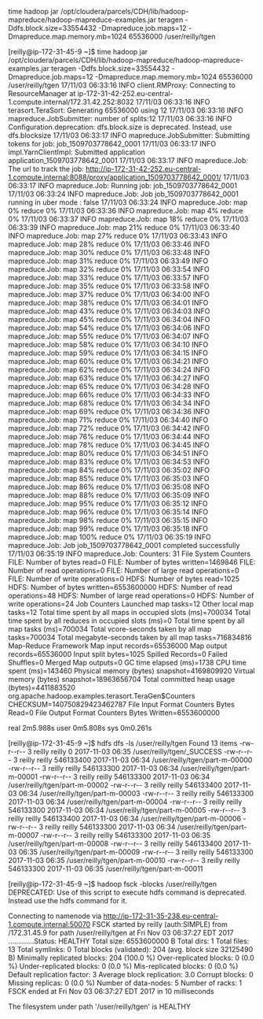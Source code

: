 time hadoop jar /opt/cloudera/parcels/CDH/lib/hadoop-mapreduce/hadoop-mapreduce-examples.jar teragen -Ddfs.block.size=33554432 -Dmapreduce.job.maps=12 -Dmapreduce.map.memory.mb=1024 65536000 /user/reilly/tgen

[reilly@ip-172-31-45-9 ~]$ time hadoop jar /opt/cloudera/parcels/CDH/lib/hadoop-mapreduce/hadoop-mapreduce-examples.jar teragen -Ddfs.block.size=33554432 -Dmapreduce.job.maps=12 -Dmapreduce.map.memory.mb=1024 65536000 /user/reilly/tgen
17/11/03 06:33:16 INFO client.RMProxy: Connecting to ResourceManager at ip-172-31-42-252.eu-central-1.compute.internal/172.31.42.252:8032
17/11/03 06:33:16 INFO terasort.TeraSort: Generating 65536000 using 12
17/11/03 06:33:16 INFO mapreduce.JobSubmitter: number of splits:12
17/11/03 06:33:16 INFO Configuration.deprecation: dfs.block.size is deprecated. Instead, use dfs.blocksize
17/11/03 06:33:17 INFO mapreduce.JobSubmitter: Submitting tokens for job: job_1509703778642_0001
17/11/03 06:33:17 INFO impl.YarnClientImpl: Submitted application application_1509703778642_0001
17/11/03 06:33:17 INFO mapreduce.Job: The url to track the job: http://ip-172-31-42-252.eu-central-1.compute.internal:8088/proxy/application_1509703778642_0001/
17/11/03 06:33:17 INFO mapreduce.Job: Running job: job_1509703778642_0001
17/11/03 06:33:24 INFO mapreduce.Job: Job job_1509703778642_0001 running in uber mode : false
17/11/03 06:33:24 INFO mapreduce.Job:  map 0% reduce 0%
17/11/03 06:33:36 INFO mapreduce.Job:  map 4% reduce 0%
17/11/03 06:33:37 INFO mapreduce.Job:  map 18% reduce 0%
17/11/03 06:33:39 INFO mapreduce.Job:  map 21% reduce 0%
17/11/03 06:33:40 INFO mapreduce.Job:  map 27% reduce 0%
17/11/03 06:33:43 INFO mapreduce.Job:  map 28% reduce 0%
17/11/03 06:33:46 INFO mapreduce.Job:  map 30% reduce 0%
17/11/03 06:33:48 INFO mapreduce.Job:  map 31% reduce 0%
17/11/03 06:33:49 INFO mapreduce.Job:  map 32% reduce 0%
17/11/03 06:33:54 INFO mapreduce.Job:  map 33% reduce 0%
17/11/03 06:33:57 INFO mapreduce.Job:  map 35% reduce 0%
17/11/03 06:33:58 INFO mapreduce.Job:  map 37% reduce 0%
17/11/03 06:34:00 INFO mapreduce.Job:  map 38% reduce 0%
17/11/03 06:34:01 INFO mapreduce.Job:  map 43% reduce 0%
17/11/03 06:34:03 INFO mapreduce.Job:  map 45% reduce 0%
17/11/03 06:34:04 INFO mapreduce.Job:  map 54% reduce 0%
17/11/03 06:34:06 INFO mapreduce.Job:  map 55% reduce 0%
17/11/03 06:34:07 INFO mapreduce.Job:  map 58% reduce 0%
17/11/03 06:34:10 INFO mapreduce.Job:  map 59% reduce 0%
17/11/03 06:34:15 INFO mapreduce.Job:  map 60% reduce 0%
17/11/03 06:34:21 INFO mapreduce.Job:  map 62% reduce 0%
17/11/03 06:34:24 INFO mapreduce.Job:  map 63% reduce 0%
17/11/03 06:34:27 INFO mapreduce.Job:  map 65% reduce 0%
17/11/03 06:34:28 INFO mapreduce.Job:  map 66% reduce 0%
17/11/03 06:34:33 INFO mapreduce.Job:  map 68% reduce 0%
17/11/03 06:34:34 INFO mapreduce.Job:  map 69% reduce 0%
17/11/03 06:34:36 INFO mapreduce.Job:  map 71% reduce 0%
17/11/03 06:34:40 INFO mapreduce.Job:  map 72% reduce 0%
17/11/03 06:34:42 INFO mapreduce.Job:  map 76% reduce 0%
17/11/03 06:34:44 INFO mapreduce.Job:  map 78% reduce 0%
17/11/03 06:34:45 INFO mapreduce.Job:  map 80% reduce 0%
17/11/03 06:34:51 INFO mapreduce.Job:  map 83% reduce 0%
17/11/03 06:34:53 INFO mapreduce.Job:  map 84% reduce 0%
17/11/03 06:35:02 INFO mapreduce.Job:  map 85% reduce 0%
17/11/03 06:35:03 INFO mapreduce.Job:  map 86% reduce 0%
17/11/03 06:35:08 INFO mapreduce.Job:  map 88% reduce 0%
17/11/03 06:35:09 INFO mapreduce.Job:  map 95% reduce 0%
17/11/03 06:35:12 INFO mapreduce.Job:  map 96% reduce 0%
17/11/03 06:35:14 INFO mapreduce.Job:  map 98% reduce 0%
17/11/03 06:35:15 INFO mapreduce.Job:  map 99% reduce 0%
17/11/03 06:35:18 INFO mapreduce.Job:  map 100% reduce 0%
17/11/03 06:35:19 INFO mapreduce.Job: Job job_1509703778642_0001 completed successfully
17/11/03 06:35:19 INFO mapreduce.Job: Counters: 31
        File System Counters
                FILE: Number of bytes read=0
                FILE: Number of bytes written=1469846
                FILE: Number of read operations=0
                FILE: Number of large read operations=0
                FILE: Number of write operations=0
                HDFS: Number of bytes read=1025
                HDFS: Number of bytes written=6553600000
                HDFS: Number of read operations=48
                HDFS: Number of large read operations=0
                HDFS: Number of write operations=24
        Job Counters
                Launched map tasks=12
                Other local map tasks=12
                Total time spent by all maps in occupied slots (ms)=700034
                Total time spent by all reduces in occupied slots (ms)=0
                Total time spent by all map tasks (ms)=700034
                Total vcore-seconds taken by all map tasks=700034
                Total megabyte-seconds taken by all map tasks=716834816
        Map-Reduce Framework
                Map input records=65536000
                Map output records=65536000
                Input split bytes=1025
                Spilled Records=0
                Failed Shuffles=0
                Merged Map outputs=0
                GC time elapsed (ms)=1738
                CPU time spent (ms)=143460
                Physical memory (bytes) snapshot=4169809920
                Virtual memory (bytes) snapshot=18963656704
                Total committed heap usage (bytes)=4411883520
        org.apache.hadoop.examples.terasort.TeraGen$Counters
                CHECKSUM=140750829423462787
        File Input Format Counters
                Bytes Read=0
        File Output Format Counters
                Bytes Written=6553600000

real    2m5.988s
user    0m5.808s
sys     0m0.261s



[reilly@ip-172-31-45-9 ~]$ hdfs dfs -ls /user/reilly/tgen
Found 13 items
-rw-r--r--   3 reilly reilly          0 2017-11-03 06:35 /user/reilly/tgen/_SUCCESS
-rw-r--r--   3 reilly reilly  546133400 2017-11-03 06:34 /user/reilly/tgen/part-m-00000
-rw-r--r--   3 reilly reilly  546133300 2017-11-03 06:34 /user/reilly/tgen/part-m-00001
-rw-r--r--   3 reilly reilly  546133300 2017-11-03 06:34 /user/reilly/tgen/part-m-00002
-rw-r--r--   3 reilly reilly  546133400 2017-11-03 06:34 /user/reilly/tgen/part-m-00003
-rw-r--r--   3 reilly reilly  546133300 2017-11-03 06:34 /user/reilly/tgen/part-m-00004
-rw-r--r--   3 reilly reilly  546133300 2017-11-03 06:34 /user/reilly/tgen/part-m-00005
-rw-r--r--   3 reilly reilly  546133400 2017-11-03 06:34 /user/reilly/tgen/part-m-00006
-rw-r--r--   3 reilly reilly  546133300 2017-11-03 06:34 /user/reilly/tgen/part-m-00007
-rw-r--r--   3 reilly reilly  546133300 2017-11-03 06:35 /user/reilly/tgen/part-m-00008
-rw-r--r--   3 reilly reilly  546133400 2017-11-03 06:35 /user/reilly/tgen/part-m-00009
-rw-r--r--   3 reilly reilly  546133300 2017-11-03 06:35 /user/reilly/tgen/part-m-00010
-rw-r--r--   3 reilly reilly  546133300 2017-11-03 06:35 /user/reilly/tgen/part-m-00011

[reilly@ip-172-31-45-9 ~]$ hadoop fsck -blocks /user/reilly/tgen
DEPRECATED: Use of this script to execute hdfs command is deprecated.
Instead use the hdfs command for it.

Connecting to namenode via http://ip-172-31-35-238.eu-central-1.compute.internal:50070
FSCK started by reilly (auth:SIMPLE) from /172.31.45.9 for path /user/reilly/tgen at Fri Nov 03 06:37:27 EDT 2017
.............Status: HEALTHY
 Total size:    6553600000 B
 Total dirs:    1
 Total files:   13
 Total symlinks:                0
 Total blocks (validated):      204 (avg. block size 32125490 B)
 Minimally replicated blocks:   204 (100.0 %)
 Over-replicated blocks:        0 (0.0 %)
 Under-replicated blocks:       0 (0.0 %)
 Mis-replicated blocks:         0 (0.0 %)
 Default replication factor:    3
 Average block replication:     3.0
 Corrupt blocks:                0
 Missing replicas:              0 (0.0 %)
 Number of data-nodes:          5
 Number of racks:               1
FSCK ended at Fri Nov 03 06:37:27 EDT 2017 in 10 milliseconds


The filesystem under path '/user/reilly/tgen' is HEALTHY

